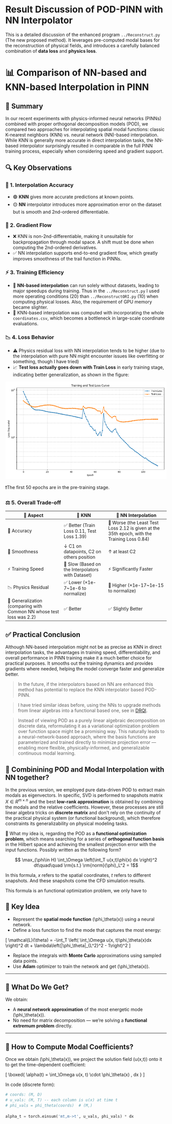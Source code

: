 # Result Discussion of POD-PINN with NN Interpolator

This is a detailed discussion of the enhanced program `../Reconstruct.py` (The new proposed method). It leverages pre-computed modal bases for the reconstruction of physical fields, and introduces a carefully balanced combination of **data loss** and **physics loss**.
# 📊 Comparison of NN-based and KNN-based Interpolation in PINN

## 📝 Summary
In our recent experiments with physics-informed neural networks (PINNs) combined with proper orthogonal decomposition models (POD), we compared two approaches for interpolating spatial modal functions: classic K-nearest neighbors (KNN) vs. neural network (NN)-based interpolation. While KNN is generally more accurate in direct interpolation tasks, the NN-based interpolator surprisingly resulted in comparable in the full PINN training process, especially when considering speed and gradient support.

## 🔍 Key Observations

### 🎯 1. Interpolation Accuracy
- 🟢 **KNN** gives more accurate predictions at known points.
- 🟡 **NN** interpolator introduces more approximation error on the dataset but is smooth and 2nd-ordered differentiable.

### 🔁 2. Gradient Flow
- ❌ KNN is non-2nd-differentiable, making it unsuitable for backpropagation through modal space. A shift must be done when computing the 2nd-ordered derivatives. 
- ✅ NN interpolation supports end-to-end gradient flow, which greatly improves smoothness of the trail function in PINNs.

### ⚡ 3. Training Efficiency
- 🚀 **NN-based interpolation** can run solely without datasets, leading to major speedups during training. Thus in the `../Reconstruct.py` I used more operating conditions (20) than `../ReconstructORI.py` (10) when computing physical losses. Also, the requirement of GPU memory became slighter.
- 🐢 KNN-based interpolation was computed with incorporating the whole `coordinates.csv`, which becomes a bottleneck in large-scale coordinate evaluations.

### 📉 4. Loss Behavior
- ⚠️ Physics residual loss with NN interpolation tends to be higher (due to the interpolation with pure NN might encounter issues like overfitting or something, though I have tried)  
- 📈 **Test loss actually goes down with Train Loss** in early training stage, indicating better generalization, as shown in the figure:

![POD-PINN with NN](./Losscurve_SEED42_LR0.005_HD30_HL2_Epoch113_WithPhysics1_WithBatch1.png)

❗The first 50 epochs are in the pre-training stage.

### ⚖️ 5. Overall Trade-off

| 🧩 Aspect                     | 🧭 KNN                     | 🚀 NN Interpolation         |
|------------------------------|---------------------------|-----------------------------|
| 🎯 Accuracy                  | ✅ Better (Train Loss 0.11, Test Loss 1.39)         | 🔸 Worse (the Least Test Loss 2.12 is given at the 35th epoch, with the Training Loss 0.84) |
| 🔁 Smoothness                | ↓ C1 on datapoints, C2 on others position                    | ↑ at least C2                       |
| ⚡ Training Speed            | 🐢 Slow (Based on the Interpolators with Dataset)       | ⚡ Significantly Faster  |
| 📉 Physics Residual          | ✅ Lower (×1e-7~1e-6 to normalize)                   | 🔸 Higher (×1e-17~1e-15 to normalize)           |
| 🧪 Generalization (comparing with Common NN whose test loss was 2.2)| ✅ Better         | ✅ Slightly Better   |

## ✅ Practical Conclusion
Although NN-based interpolation might not be as precise as KNN in direct interpolation tasks, the advantages in training speed, differentiability, and overall performance in PINN training make it a much better choice for practical purposes. It smooths out the training dynamics and provides gradients where needed, helping the model converge faster and generalize better.

> In the future, if the interpolators based on NN are enhanced this method has potential to replace the KNN interpolator based POD-PINN.

> I have tried similar ideas before, using the NNs to upgrade methods from linear algebras into a functional based one, see in [DRQI](https://github.com/LokimuKH19/DRQI).

> Instead of viewing POD as a purely linear algebraic decomposition on discrete data, reformulating it as a variational optimization problem over function space might be a promising way. This naturally leads to a neural-network-based approach, where the basis functions are parameterized and trained directly to minimize projection error — enabling more flexible, physically-informed, and generalizable continuous modal learning.

## 🧠 Combinining POD and Modal Interpolation with NN together?

In the previous version, we employed pure data-driven POD to extract main modals as eigenvectors. In specific, SVD is performed to snapshots matrix $X\in R^{m\times n}$ and the best **low-rank approximation** is obtained by combining the modals and the relative coefficients. However, these processes are still linear algebra tricks on **discrete matrix** and don't rely on the continuity of the practical physical system (or functional background), which therefore constraints its generalizability on physical modeling tasks.

🔁 What my idea is, regarding the POD as a **functional optimization problem**, which means searching for a series of **orthogonal function basis** in the Hilbert space and achieving the smallest projection error with the input functions. Possibly written as the following form?

```math
 \max_{\phi\in H} \int_\Omega \left(\int_T u(x,t)\phi(x) dx \right)^2 dt\quad\quad \rm{s.t.} \rm{norm}(\phi)_L^2 = 1
```

In this formula, $x$ refers to the spatial coordinates, $t$ refers to different snapshots. And these snapshots come the CFD simulation results.

This formula is an functional optimization problem, we only have to 

## 🔧 Key Idea

- Represent the **spatial mode function** \(\phi_\theta(x)\) using a neural network.
- Define a loss function to find the mode that captures the most energy:
  
\[
\mathcal{L}(\theta) = -\int_T \left( \int_\Omega u(x, t)\phi_\theta(x)dx \right)^2 dt + \lambda\left(\|\phi_\theta\|_{L^2}^2 - 1\right)^2
\]

- Replace the integrals with **Monte Carlo** approximations using sampled data points.
- Use **Adam** optimizer to train the network and get \(\phi_\theta(x)\).

---

## 🎯 What Do We Get?

We obtain:
- A **neural network approximation** of the most energetic mode \(\phi_\theta(x)\).
- No need for matrix decomposition — we’re solving a **functional extremum problem** directly.

---

## 📌 How to Compute Modal Coefficients?

Once we obtain \(\phi_\theta(x)\), we project the solution field \(u(x,t)\) onto it to get the time-dependent coefficient:

\[
\boxed{
\alpha(t) = \int_\Omega u(x, t) \cdot \phi_\theta(x) \, dx
}
\]

In code (discrete form):

```python
# coords: (M, D)
# u_vals: (M, T) -- each column is u(x) at time t
# phi_vals = phi_theta(coords)  # (M,)

alpha_t = torch.einsum('mt,m->t', u_vals, phi_vals) * dx
```

